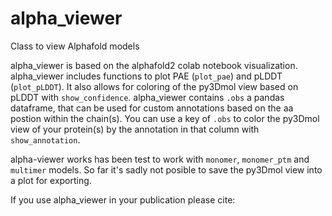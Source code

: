 # alpha_viewer
Class to view Alphafold models

alpha_viewer is based on the alphafold2 colab notebook visualization. alpha_viewer includes functions to plot PAE (`plot_pae`) and pLDDT (`plot_pLDDT`). It also allows for coloring of the py3Dmol view based on pLDDT with `show_confidence`. alpha_viewer contains `.obs` a pandas dataframe, that can be used for custom annotations based on the aa postion within the chain(s). You can use a key of `.obs` to color the py3Dmol view of your protein(s) by the annotation in that column with `show_annotation`.

alpha-viewer works has been test to work with `monomer`, `monomer_ptm` and `multimer` models.
So far it's sadly not posible to save the py3Dmol view into a plot for exporting.

If you use alpha_viewer in your publication please cite: 
